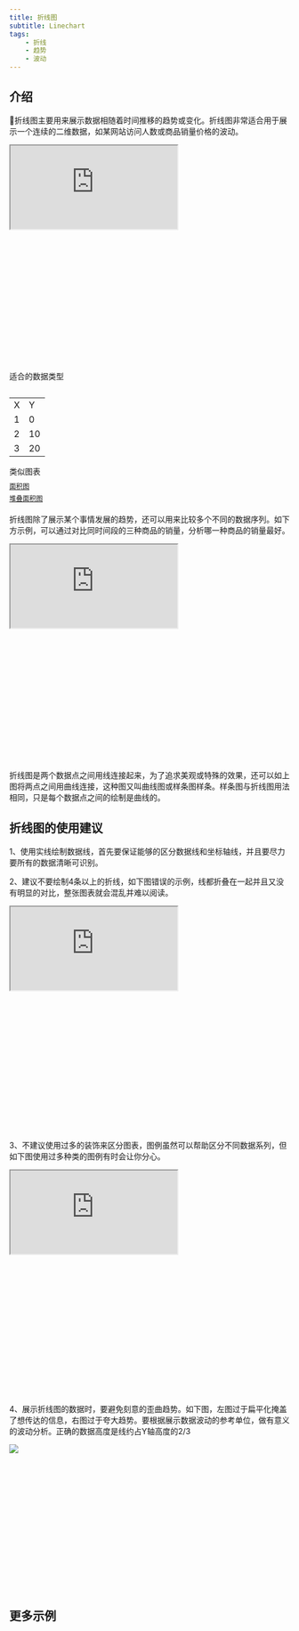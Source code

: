 ```yaml
---
title: 折线图
subtitle: Linechart
tags:
    - 折线
    - 趋势
    - 波动
---
```


## 介绍

折线图主要用来展示数据相随着时间推移的趋势或变化。折线图非常适合用于展示一个连续的二维数据，如某网站访问人数或商品销量价格的波动。

<div class="article-look-outside">
	<div class="article-look-inside" style="padding-bottom:50%">
	    <iframe class="article-look-content"
	    src="http://gallery.echartsjs.com/view-lite.html?cid=xB1kG1rLEG&v=1">
	    </iframe>
	</div>
</div>

<div  class="datatype" style="overflow:hidden" width="180px">
<p style="font-size:14px;font-weight:500;margin: 0 0 13px 0;">适合的数据类型</p>
<table class="lefttable" style="float:left; margin-right:15px">
	<tr>
		<td>X</td>
		<td>Y</td>
	</tr>
	<tr>
		<td>1</td>
		<td>0</td>
	</tr>
	<tr>
		<td>2</td>
		<td>10</td>
	</tr>
	<tr>
		<td>3</td>
		<td>20</td>
	</tr>
</table>
<div class="morechart" style="margin-top: 150px">
	<p style="font-size:14px;font-weight:500;margin: 0 0 8px 0">类似图表</p>
	<a href="" style="display:block;margin: 5px 0;font-size:12px">面积图</a>
	<a href="" style="display:block;margin: 5px 0;font-size:12px">堆叠面积图</a>
</div>


</div>

折线图除了展示某个事情发展的趋势，还可以用来比较多个不同的数据序列。如下方示例，可以通过对比同时间段的三种商品的销量，分析哪一种商品的销量最好。
<div class="article-look-outside">
	<div class="article-look-inside" style="padding-bottom:50%">
	    <iframe class="article-look-content"
	    src="http://gallery.echartsjs.com/view-lite.html?cid=xSkBiMSU4M&v=1">
	    </iframe>
	</div>
</div>
折线图是两个数据点之间用线连接起来，为了追求美观或特殊的效果，还可以如上图将两点之间用曲线连接，这种图又叫曲线图或样条图样条。样条图与折线图用法相同，只是每个数据点之间的绘制是曲线的。

## 折线图的使用建议

1、使用实线绘制数据线，首先要保证能够的区分数据线和坐标轴线，并且要尽力要所有的数据清晰可识别。

2、建议不要绘制4条以上的折线，如下图错误的示例，线都折叠在一起并且又没有明显的对比，整张图表就会混乱并难以阅读。
<div class="article-look-outside">
	<div class="article-look-inside" style="padding-bottom:50%">
	    <iframe class="article-look-content"
	    src="http://gallery.echartsjs.com/view-lite.html?cid=xrJHpLr8Nf&v=1">
	    </iframe>
	</div>
</div>

3、不建议使用过多的装饰来区分图表，图例虽然可以帮助区分不同数据系列，但如下图使用过多种类的图例有时会让你分心。
<div class="article-look-outside">
	<div class="article-look-inside" style="padding-bottom:50%">
	    <iframe class="article-look-content"
	    src="http://gallery.echartsjs.com/view-lite.html?cid=xS1Tbdr8EG&v=1">
	    </iframe>
	</div>
</div>

4、展示折线图的数据时，要避免刻意的歪曲趋势。如下图，左图过于扁平化掩盖了想传达的信息，右图过于夸大趋势。要根据展示数据波动的参考单位，做有意义的波动分析。正确的数据高度是线约占Y轴高度的2/3
<div class="article-look-outside">
	<div class="article-look-inside" style="padding-bottom:49%">
	    <img class="article-look-content" src="./line01.jpg">
	</div>
</div>


## 更多示例

<div style="margin: 400px">

</div>
